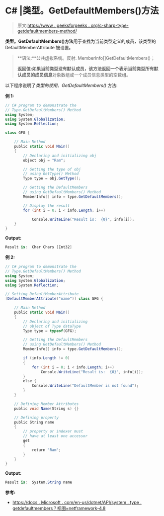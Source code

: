 # C# |类型。GetDefaultMembers()方法

> 原文:[https://www . geeksforgeeks . org/c-sharp-type-getdefaultmembers-method/](https://www.geeksforgeeks.org/c-sharp-type-getdefaultmembers-method/)

**类型。GetDefaultMembers()方法**用于查找为当前类型定义的成员，该类型的 DefaultMemberAttribute 被设置。

> **语法:**公共虚拟系统。反射. MemberInfo[]GetDefaultMembers()；
> 
> **返回值:**如果当前类型没有默认成员，该方法返回一个表示当前类型所有默认成员的**成员信息**对象数组或一个成员信息类型的空数组。

以下程序说明了*类型的使用。GetDefaultMembers()* 方法:

**例 1:**

```cs
// C# program to demonstrate the
// Type.GetDefaultMembers() Method
using System;
using System.Globalization;
using System.Reflection;

class GFG {

    // Main Method
    public static void Main()
    {
        // Declaring and initializing obj
        object obj = "Ram";

        // Getting the type of obj
        // using GetType() Method
        Type type = obj.GetType();

        // Getting the DefaultMembers
        // using GetDefaultMembers() Method
        MemberInfo[] info = type.GetDefaultMembers();

        // Display the result
        for (int i = 0; i < info.Length; i++)

            Console.WriteLine("Result is:  {0}", info[i]);
    }
}
```

**Output:**

```cs
Result is:  Char Chars [Int32]

```

**例 2:**

```cs
// C# program to demonstrate the
// Type.GetDefaultMembers() Method
using System;
using System.Globalization;
using System.Reflection;

// Setting DefaultMemberAttribute
[DefaultMemberAttribute("name")] class GFG {

    // Main Method
    public static void Main()
    {
        // Declaring and initializing
        // object of Type dataType
        Type type = typeof(GFG);

        // Getting the DefaultMembers
        // using GetDefaultMembers() Method
        MemberInfo[] info = type.GetDefaultMembers();

        if (info.Length != 0)
        {
            for (int i = 0; i < info.Length; i++)
                Console.WriteLine("Result is:  {0}", info[i]);
        }
        else {
            Console.WriteLine("DefaultMember is not found");
        }
    }

    // Defining Member Attributes
    public void Name(String s) {}

    // Defining property
    public String name
    {
        // property or indexer must 
        // have at least one accessor
        get
        {
            return "Ram";
        }
    }
}
```

**Output:**

```cs
Result is:  System.String name

```

**参考:**

*   [https://docs . Microsoft . com/en-us/dotnet/API/system . type . getdefaultmembers？视图=netframework-4.8](https://docs.microsoft.com/en-us/dotnet/api/system.type.getdefaultmembers?view=netframework-4.8)